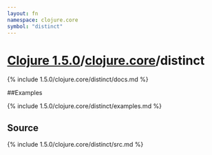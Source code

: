 ```yaml
---
layout: fn
namespace: clojure.core
symbol: "distinct"
---
```


# [Clojure 1.5.0](../../)/[clojure.core](../)/distinct

{% include 1.5.0/clojure.core/distinct/docs.md %}

##Examples

{% include 1.5.0/clojure.core/distinct/examples.md %}
## Source
{% include 1.5.0/clojure.core/distinct/src.md %}

